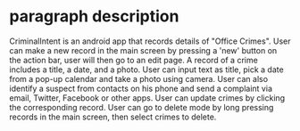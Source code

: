 # paragraph description
  CriminalIntent is an android app that records details of "Office Crimes". 
  User can make a new record in the main screen by pressing a 'new' button on the action bar, user will then go to an edit page.
  A record of a crime includes a title, a date, and a photo. 
  User can input text as title, pick a date from a pop-up calendar and take a photo using camera.
  User can also identify a suspect from contacts on his phone and send a complaint via email, Twitter, Facebook or other apps.
  User can update crimes by clicking the corresponding record.
  User can go to delete mode by long pressing records in the main screen, then select crimes to delete.


